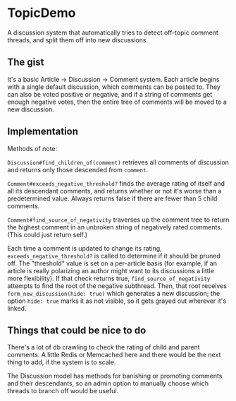 # TopicDemo

A discussion system that automatically tries to detect off-topic comment threads, and split them off into new discussions.

## The gist

It's a basic Article -> Discussion -> Comment system. Each article begins with a single default discussion, which comments can be posted to. They can also be voted positive or negative, and if a string of comments get enough negative votes, then the entire tree of comments will be moved to a new discussion.

## Implementation

Methods of note:

`Discussion#find_children_of(comment)` retrieves all comments of discussion and returns only those descended from `comment`.

`Comment#exceeds_negative_threshold?` finds the average rating of itself and all its descendant comments, and returns whether or not it's worse than a predetermined value. Always returns false if there are fewer than 5 child comments.

`Comment#find_source_of_negativity` traverses up the comment tree to return the highest comment in an unbroken string of negatively rated comments. (This could just return self.)

Each time a comment is updated to change its rating, `exceeds_negative_threshold?` is called to determine if it should be pruned off. The "threshold" value is set on a per-article basis (for example, if an article is really polarizing an author might want to its discussions a little more flexibility). If that check returns true, `find_source_of_negativity` attempts to find the root of the negative subthread. Then, that root receives `form_new_discussion(hide: true)` which generates a new discussion; the option `hide: true` marks it as not visible, so it gets grayed out wherever it's linked.

## Things that could be nice to do

There's a lot of db crawling to check the rating of child and parent comments. A little Redis or Memcached here and there would be the next thing to add, if the system is to scale.

The Discussion model has methods for banishing or promoting comments and their descendants, so an admin option to manually choose which threads to branch off would be useful.
